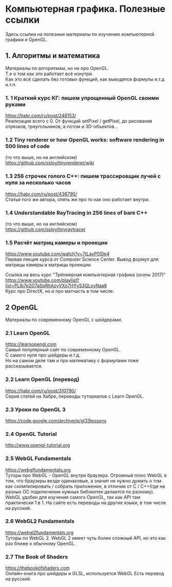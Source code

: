# Компьютерная графика. Полезные ссылки

Здесь ссылки на полезные материалы по изучению компьютерной графики и OpenGL.

## 1. Алгоритмы и математика

Материалы по алгоритмам, но не про OpenGL. <br>
Т.е о том как это работает всё изнутри. <br>
Как это всё сделать без готовых функций, как выводятся формулы и.т.д и.т.п.

### 1. 1 Краткий курс КГ: пишем упрощенный OpenGL своими руками

https://habr.com/ru/post/248153/ <br>
Реализация всего с 0. От функций setPixel / getPixel, до рисования отрезков, треугольников, а потом и 3D-объектов...

### 1.2 Tiny renderer or how OpenGL works: software rendering in 500 lines of code

(то что выше, но на английском) <br>
https://github.com/ssloy/tinyrenderer/wiki

### 1.3 256 строчек голого C++: пишем трассировщик лучей с нуля за несколько часов

https://habr.com/ru/post/436790/ <br>
Статья того же автора, опять же про то как оно работает внутри.

### 1.4 Understandable RayTracing in 256 lines of bare C++

(то что выше, но на английском) <br>
https://github.com/ssloy/tinyraytracer <br>

### 1.5 Расчёт матриц камеры и проекции

https://www.youtube.com/watch?v=7tLavP0SIe4 <br>
Первая лекция курса от Computer Science Center.
Вывод формул для матрицы камеры и матрицы проекции.

Ссылка на весь курс "Трёхмерная компьютерная графика (осень 2017)" <br>
https://www.youtube.com/playlist?list=PLlb7e2G7aSpRhAzyVXo7HYyS3QLxvNaa6 <br>
Курс про DirectX, но и про матчасть в том числе.

## 2 OpenGL

Материалы по современному OpenGL с шейдерами.

### 2.1 Learn OpenGL

https://learnopengl.com <br>
Самый популярный сайт по современному OpenGL. <br>
С самого нуля про шейдеры и.т.д. <br>
Но на самом деле там и про математику с формулами тоже рассказывается.

### 2.2 Learn OpenGL (перевод)

https://habr.com/ru/post/310790/ <br>
Серия статей на Хабре, переводы туториалов с Learn OpenGL.

### 2.3 Уроки по OpenGL 3

https://code.google.com/archive/p/gl33lessons

### 2.4 OpenGL Tutorial

http://www.opengl-tutorial.org

### 2.5 WebGL Fundamentals

https://webglfundamentals.org <br>
Туторы про WebGL - OpenGL внутри браузера.
Огромный плюс WebGL в том, что браузеры везде одинаковые,
а значит не нужно думать о том как скомпилировать / собрать приложение, в отличии от C / C++(где на разных ОС подключение нужных библиотек делается по разному). WebGL удобен для изучения самого OpenGL, так как API там практически 1 в 1. На сайте есть переводы на другие языки, в том числе на русский.

### 2.6 WebGL2 Fundamentals

https://webgl2fundamentals.org <br>
Туторы по WebGL 2. WebGL 2 имеет чуть более сложный API, но это как раз ближе к обычному OpenGL.

### 2.7 The Book of Shaders

https://thebookofshaders.com <br>
Онлайн-книга про шейдеры и GLSL, используется WebGL
Есть перевод на русский.
